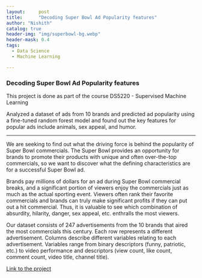 ```yaml
---
layout:     post
title:      "Decoding Super Bowl Ad Popularity features"
author: "Nishith"
catalog: true
header-img: "img/superbowl-bg.webp"
header-mask: 0.4
tags:
  - Data Science
  - Machine Learning

---
```


### Decoding Super Bowl Ad Popularity features

This project is done as part of the course DS5220 - Supervised Machine Learning

Analyzed a dataset of ads from 10 brands and predicted ad popularity using a fine-tuned random forest model and found out the key features for popular ads include animals, sex appeal, and humor.

---

We are seeking to find out what the driving force is behind the popularity of Super Bowl
commercials. The Super Bowl provides an opportunity for brands to promote their products with
unique and often over-the-top commercials, so we want to discover what the defining
characteristics are for a successful Super Bowl ad.

Brands pay millions of dollars for an ad during Super Bowl commercial breaks, and a
significant portion of viewers enjoy the commercials just as much as the actual sporting event.
Viewers often rank their favorite commercials and brands can truly make significant profits if
they can put out a hit commercial. Thus, it is valuable to see which combination of absurdity,
hilarity, danger, sex appeal, etc. enthralls the most viewers.

Our dataset consists of 247 advertisements from the 10 brands that aired the most
commercials this century. Each row represents a different advertisement. Columns describe
different variables relating to each advertisement. Variables range from binary descriptors (funny,
patriotic, etc.) to video performance and descriptors (view count, like count, comment count,
video title, channel title).

[Link to the project](https://github.com/Nishith-Reddy/superbowl)